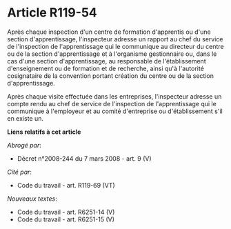 # Article R119-54

Après chaque inspection d'un centre de formation d'apprentis ou d'une section d'apprentissage, l'inspecteur adresse un
rapport au chef du service de l'inspection de l'apprentissage qui le communique au directeur du centre ou de la section
d'apprentissage et à l'organisme gestionnaire ou, dans le cas d'une section d'apprentissage, au responsable de
l'établissement d'enseignement ou de formation et de recherche, ainsi qu'à l'autorité cosignataire de la convention portant
création du centre ou de la section d'apprentissage.

Après chaque visite effectuée dans les entreprises, l'inspecteur adresse un compte rendu au chef de service de l'inspection
de l'apprentissage qui le communique à l'employeur et au comité d'entreprise ou d'établissement s'il en existe un.

**Liens relatifs à cet article**

_Abrogé par_:

  - Décret n°2008-244 du 7 mars 2008 - art. 9 (V)

_Cité par_:

  - Code du travail - art. R119-69 (VT)

_Nouveaux textes_:

  - Code du travail - art. R6251-14 (V)
  - Code du travail - art. R6251-15 (V)
